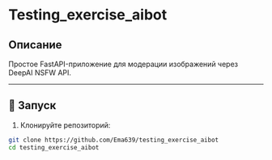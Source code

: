 # Testing_exercise_aibot

## Описание

Простое FastAPI-приложение для модерации изображений через DeepAI NSFW API.

---

## 🚀 Запуск

1. Клонируйте репозиторий:

```bash
git clone https://github.com/Ema639/testing_exercise_aibot
cd testing_exercise_aibot
